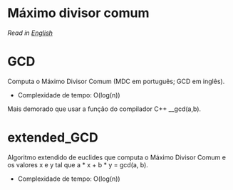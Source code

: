 # Máximo divisor comum

*Read in [English](README.en.md)*

# GCD

Computa o Máximo Divisor Comum (MDC em português; GCD em inglês).
* Complexidade de tempo: O(log(n))

Mais demorado que usar a função do compilador C++ __gcd(a,b).

# extended_GCD

Algoritmo extendido de euclides que computa o Máximo Divisor Comum e os valores x e y tal que a * x + b * y = gcd(a, b).
* Complexidade de tempo: O(log(n))
